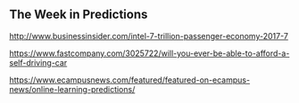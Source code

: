## The Week in Predictions

http://www.businessinsider.com/intel-7-trillion-passenger-economy-2017-7

https://www.fastcompany.com/3025722/will-you-ever-be-able-to-afford-a-self-driving-car

https://www.ecampusnews.com/featured/featured-on-ecampus-news/online-learning-predictions/
